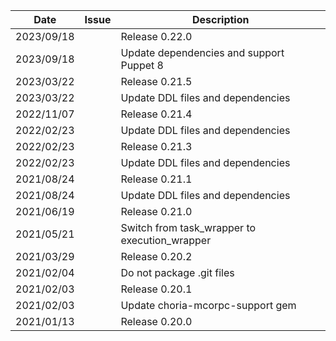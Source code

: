 |Date      |Issue |Description                                                                                              |
|----------|------|---------------------------------------------------------------------------------------------------------|
|2023/09/18|      |Release 0.22.0                                                                                           |
|2023/09/18|      |Update dependencies and support Puppet 8                                                                 |
|2023/03/22|      |Release 0.21.5                                                                                           |
|2023/03/22|      |Update DDL files and dependencies                                                                        |
|2022/11/07|      |Release 0.21.4                                                                                           |
|2022/02/23|      |Update DDL files and dependencies                                                                        |
|2022/02/23|      |Release 0.21.3                                                                                           |
|2022/02/23|      |Update DDL files and dependencies                                                                        |
|2021/08/24|      |Release 0.21.1                                                                                           |
|2021/08/24|      |Update DDL files and dependencies                                                                        |
|2021/06/19|      |Release 0.21.0                                                                                           |
|2021/05/21|      |Switch from task_wrapper to execution_wrapper                                                            |
|2021/03/29|      |Release 0.20.2                                                                                           |
|2021/02/04|      |Do not package .git files                                                                                |
|2021/02/03|      |Release 0.20.1                                                                                           |
|2021/02/03|      |Update choria-mcorpc-support gem                                                                         |
|2021/01/13|      |Release 0.20.0                                                                                           |
